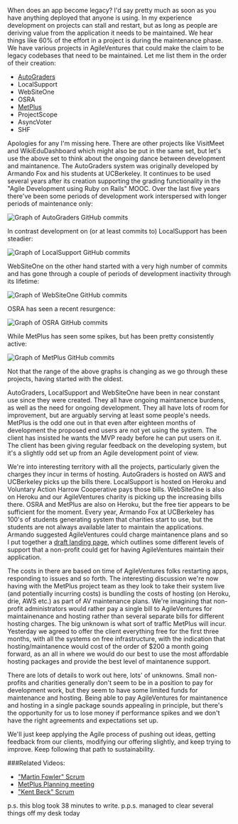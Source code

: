 When does an app become legacy?  I'd say pretty much as soon as you have anything deployed that anyone is using.  In my experience development on projects can stall and restart, but as long as people are deriving value from the application it needs to be maintained.  We hear things like 60% of the effort in a project is during the maintenance phase.  We have various projects in AgileVentures that could make the claim to be legacy codebases that need to be maintained.  Let me list them in the order of their creation:

* [AutoGraders](https://github.com/saasbook/rag)
* LocalSupport
* WebSiteOne
* OSRA
* [MetPlus](https://github.com/AgileVentures/MetPlus_PETS)
* ProjectScope
* AsyncVoter
* SHF

Apologies for any I'm missing here.  There are other projects like VisitMeet and WikiEduDashboard which might also be put in the same set, but let's use the above set to think about the ongoing dance between development and maintanence.  The AutoGraders system was originally developed by Armando Fox and his students at UCBerkeley.  It continues to be used several years after its creation supporting the grading functionality in the "Agile Development using Ruby on Rails" MOOC.  Over the last five years there've been some periods of development work interspersed with longer periods of maintenance only:

![Graph of AutoGraders GitHub commits](https://www.dropbox.com/s/xrvi8kz6fcb22o8/Screenshot%202017-01-13%2010.04.12.png?dl=1)

In contrast development on (or at least commits to) LocalSupport has been steadier:

![Graph of LocalSupport GitHub commits](https://www.dropbox.com/s/ro02xadm97z56q1/Screenshot%202017-01-13%2010.05.43.png?dl=1)

WebSiteOne on the other hand started with a very high number of commits and has gone through a couple of periods of development inactivity through its lifetime:

![Graph of WebSiteOne GitHub commits](https://www.dropbox.com/s/rmk1xa5p17jcjse/Screenshot%202017-01-13%2010.06.44.png?dl=1)

OSRA has seen a recent resurgence:

![Graph of OSRA GitHub commits](https://www.dropbox.com/s/lzqb77smnux7hc8/Screenshot%202017-01-13%2010.08.13.png?dl=1)

While MetPlus has seen some spikes, but has been pretty consistently active:

![Graph of MetPlus GitHub commits](https://www.dropbox.com/s/fj2a6hk0a0esliz/Screenshot%202017-01-13%2010.09.39.png?dl=1)

Not that the range of the above graphs is changing as we go through these projects, having started with the oldest.  

AutoGraders, LocalSupport and WebSiteOne have been in near constant use since they were created.  They all have ongoing maintanence burdens, as well as the need for ongoing development.  They all have lots of room for improvement, but are arguably serving at least some people's needs.  MetPlus is the odd one out in that even after eighteen months of development the proposed end users are not yet using the system.  The client has insisted he wants the MVP ready before he can put users on it.  The client has been giving regular feedback on the developing system, but it's a slightly odd set up from an Agile development point of view.

We're into interesting territory with all the projects, particularly given the charges they incur in terms of hosting.  AutoGraders is hosted on AWS and UCBerkeley picks up the bills there.  LocalSupport is hosted on Heroku and Voluntary Action Harrow Cooperative pays those bills.  WebSiteOne is also on Heroku and our AgileVentures charity is picking up the increasing bills there.  OSRA and MetPlus are also on Heroku, but the free tier appears to be sufficient for the moment.  Every year, Armando Fox at UCBerkeley has 100's of students generating system that charities start to use, but the students are not always available later to maintain the applications.  Armando suggested AgileVentures could charge maintanence plans and so I put together a [draft landing page](http://www.agileventures.org/nonprofit-basic-support), which outlines some different levels of support that a non-profit could get for having AgileVentures maintain their application.

The costs in there are based on time of AgileVentures folks restarting apps, responding to issues and so forth.  The interesting discussion we're now having with the MetPlus project team as they look to take their system live (and potentially incurring costs) is bundling the costs of hosting (on Heroku, drie, AWS etc.) as part of AV maintenance plans.  We're imagining that non-profit administrators would rather pay a single bill to AgileVentures for maintainenance and hosting rather than several separate bills for different hosting charges.  The big unknown is what sort of traffic MetPlus will incur.  Yesterday we agreed to offer the client everything free for the first three months, with all the systems on free infrastructure, with the indication that hosting/maintanence would cost of the order of $200 a month going forward, as an all in where we would do our best to use the most affordable hosting packages and provide the best level of maintanence support.

There are lots of details to work out here, lots' of unknowns.  Small non-profits and charities generally don't seem to be in a position to pay for development work, but they seem to have some limited funds for maintenance and hosting.  Being able to pay AgileVentures for maintanence and hosting in a single package sounds appealing in principle, but there's the opportunity for us to lose money if performance spikes and we don't have the right agreements and expectations set up.

We'll just keep applying the Agile process of pushing out ideas, getting feedback from our clients, modifying our offering slightly, and keep trying to improve.  Keep following that path to sustainability.

###Related Videos:

* ["Martin Fowler" Scrum](https://www.youtube.com/watch?v=MvMgbBya2Bk)
* [MetPlus Planning meeting ](https://www.youtube.com/watch?v=Olz0s99GhVQ)
* ["Kent Beck" Scrum](https://www.youtube.com/watch?v=dEanyrCUjOQ)

p.s. this blog took 38 minutes to write.
p.p.s. managed to clear several things off my desk today
